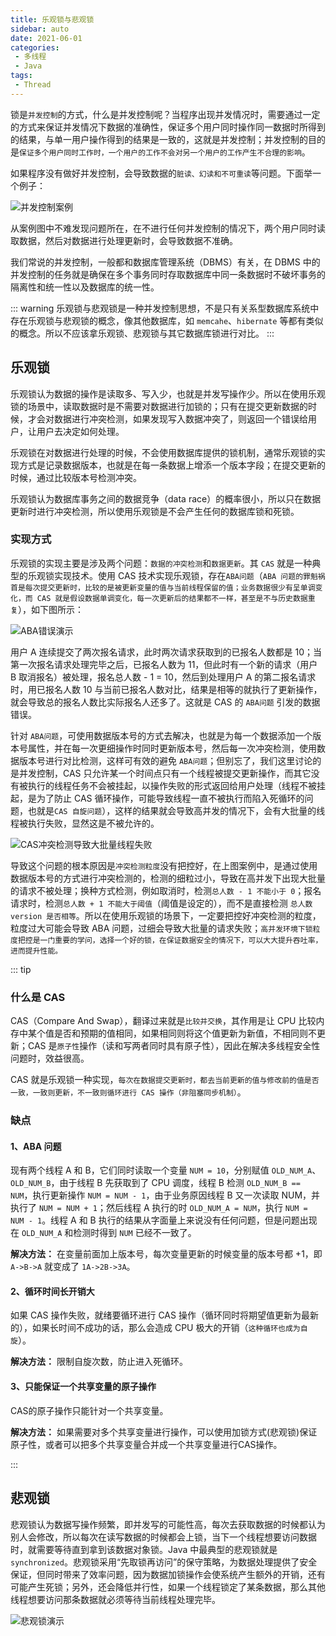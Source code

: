 ```yaml
---
title: 乐观锁与悲观锁
sidebar: auto
date: 2021-06-01
categories:
 - 多线程
 - Java
tags:
 - Thread
---
```


锁是`并发控制`的方式，什么是并发控制呢？当程序出现并发情况时，需要通过一定的方式来保证并发情况下数据的准确性，保证多个用户同时操作同一数据时所得到的结果，与单一用户操作得到的结果是一致的，这就是并发控制；并发控制的目的是`保证多个用户同时工作时，一个用户的工作不会对另一个用户的工作产生不合理的影响`。

如果程序没有做好并发控制，会导致数据的`脏读、幻读和不可重读`等问题。下面举一个例子：

<img :src="$withBase('/img/java/thread/并发控制案例.png')" alt="并发控制案例">

从案例图中不难发现问题所在，在不进行任何并发控制的情况下，两个用户同时读取数据，然后对数据进行处理更新时，会导致数据不准确。

我们常说的并发控制，一般都和数据库管理系统（DBMS）有关，在 DBMS 中的并发控制的任务就是确保在多个事务同时存取数据库中同一条数据时不破坏事务的隔离性和统一性以及数据库的统一性。

::: warning
乐观锁与悲观锁是一种并发控制思想，不是只有关系型数据库系统中存在乐观锁与悲观锁的概念，像其他数据库，如 `memcahe`、`hibernate` 等都有类似的概念。所以不应该拿乐观锁、悲观锁与其它数据库锁进行对比。
:::

## 乐观锁

乐观锁认为数据的操作是读取多、写入少，也就是并发写操作少。所以在使用乐观锁的场景中，读取数据时是不需要对数据进行加锁的；只有在提交更新数据的时候，才会对数据进行冲突检测，如果发现写入数据冲突了，则返回一个错误给用户，让用户去决定如何处理。

乐观锁在对数据进行处理的时候，不会使用数据库提供的锁机制，通常乐观锁的实现方式是记录数据版本，也就是在每一条数据上增添一个版本字段；在提交更新的时候，通过比较版本号检测冲突。

乐观锁认为数据库事务之间的数据竞争（data race）的概率很小，所以只在数据更新时进行冲突检测，所以使用乐观锁是不会产生任何的数据库锁和死锁。

### 实现方式

乐观锁的实现主要是涉及两个问题：`数据的冲突检测`和`数据更新`。其 `CAS` 就是一种典型的乐观锁实现技术。使用 CAS 技术实现乐观锁，存在`ABA问题`（`ABA 问题的罪魁祸首是每次提交更新时，比较的是被更新变量的值与当前线程保留的值；业务数据很少有呈单调变化，而 CAS 就是假设数据单调变化，每一次更新后的结果都不一样，甚至是不与历史数据重复`），如下图所示：

<img :src="$withBase('/img/java/thread/ABA错误演示.png')" alt="ABA错误演示">

用户 A 连续提交了两次报名请求，此时两次请求获取到的已报名人数都是 10；当第一次报名请求处理完毕之后，已报名人数为 11，但此时有一个新的请求（用户 B 取消报名）被处理，报名总人数 - 1 = 10，然后到处理用户 A 的第二报名请求时，用已报名人数 10 与当前已报名人数对比，结果是相等的就执行了更新操作，就会导致总的报名人数比实际报名人还多了。这就是 CAS 的 `ABA问题` 引发的数据错误。

针对 `ABA问题`，可使用数据版本号的方式去解决，也就是为每一个数据添加一个版本号属性，并在每一次更细操作时同时更新版本号，然后每一次冲突检测，使用数据版本号进行对比检测，这样可有效的避免 `ABA问题`；但别忘了，我们这里讨论的是并发控制，CAS 只允许某一个时间点只有一个线程被提交更新操作，而其它没有被执行的线程任务不会被挂起，以操作失败的形式返回给用户处理（线程不被挂起，是为了防止 CAS 循环操作，可能导致线程一直不被执行而陷入死循环的问题，也就是`CAS 自旋问题`），这样的结果就会导致高并发的情况下，会有大批量的线程被执行失败，显然这是不被允许的。

<img :src="$withBase('/img/java/thread/CAS冲突检测导致大批量线程失败.png')" alt="CAS冲突检测导致大批量线程失败">

导致这个问题的根本原因是`冲突检测粒度`没有把控好，在上图案例中，是通过使用数据版本号的方式进行冲突检测的，检测的细粒过小，导致在高并发下出现大批量的请求不被处理；换种方式检测，例如取消时，检测`总人数 - 1 不能小于 0`；报名请求时，检测`总人数 + 1 不能大于阈值`（阈值是设定的），而不是直接检测 `总人数version 是否相等`。所以在使用乐观锁的场景下，一定要把控好冲突检测的粒度，粒度过大可能会导致 ABA 问题，过细会导致大批量的请求失败；`高并发环境下锁粒度把控是一门重要的学问，选择一个好的锁，在保证数据安全的情况下，可以大大提升吞吐率，进而提升性能。`

::: tip

### 什么是 CAS

CAS（Compare And Swap），翻译过来就是`比较并交换`，其作用是让 CPU 比较内存中某个值是否和预期的值相同，如果相同则将这个值更新为新值，不相同则不更新；CAS 是`原子性`操作（读和写两者同时具有原子性），因此在解决多线程安全性问题时，效益很高。

CAS 就是乐观锁一种实现，`每次在数据提交更新时，都去当前更新的值与修改前的值是否一致，一致则更新，不一致则循环进行 CAS 操作（非阻塞同步机制）`。

### 缺点

#### **1、ABA 问题**

现有两个线程 A 和 B，它们同时读取一个变量 `NUM = 10`，分别赋值 `OLD_NUM_A`、`OLD_NUM_B`，由于线程 B 先获取到了 CPU 调度，线程 B 检测 `OLD_NUM_B == NUM`，执行更新操作 `NUM = NUM - 1`，由于业务原因线程 B 又一次读取 NUM，并执行了 `NUM = NUM + 1`；然后线程 A 执行的时 `OLD_NUM_A = NUM`，执行 `NUM = NUM - 1`。线程 A 和 B 执行的结果从字面量上来说没有任何问题，但是问题出现在 `OLD_NUM_A` 和检测时得到 `NUM` 已经不一致了。

**解决方法：** 在变量前面加上版本号，每次变量更新的时候变量的版本号都 +1，即 `A->B->A` 就变成了 `1A->2B->3A`。

#### **2、循环时间长开销大**

如果 CAS 操作失败，就绪要循环进行 CAS 操作（循环同时将期望值更新为最新的），如果长时间不成功的话，那么会造成 CPU 极大的开销（`这种循环也成为自旋`）。

**解决方法：** 限制自旋次数，防止进入死循环。


#### **3、只能保证一个共享变量的原子操作**

CAS的原子操作只能针对一个共享变量。

**解决方法：** 如果需要对多个共享变量进行操作，可以使用加锁方式(悲观锁)保证原子性，或者可以把多个共享变量合并成一个共享变量进行CAS操作。

:::

## 悲观锁

悲观锁认为数据写操作频繁，即并发写的可能性高，每次去获取数据的时候都认为别人会修改，所以每次在读写数据的时候都会上锁，当下一个线程想要访问数据时，就需要等待直到拿到该数据对象锁。Java 中最典型的悲观锁就是 `synchronized`。悲观锁采用“先取锁再访问”的保守策略，为数据处理提供了安全保证，但同时带来了效率问题，因为数据加锁操作会使系统产生额外的开销，还有可能产生死锁；另外，还会降低并行性，如果一个线程锁定了某条数据，那么其他线程想要访问那条数据就必须等待当前线程处理完毕。

<img :src="$withBase('/img/java/thread/悲观锁演示.png')" alt="悲观锁演示">
